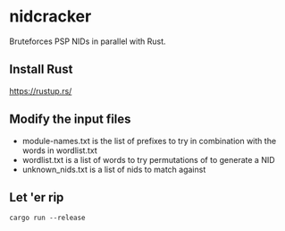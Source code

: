 # nidcracker
Bruteforces PSP NIDs in parallel with Rust.

## Install Rust
https://rustup.rs/

## Modify the input files
- module-names.txt is the list of prefixes to try in combination with the words in wordlist.txt
- wordlist.txt is a list of words to try permutations of to generate a NID
- unknown_nids.txt is a list of nids to match against

## Let 'er rip
`cargo run --release`
